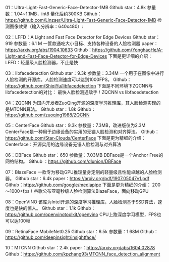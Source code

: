 01：Ultra-Light-Fast-Generic-Face-Detector-1MB
Github star：4.8k
参量数：1.04~1.1MB，int8 量化后约300KB
Github：https://github.com/Linzaer/Ultra-Light-Fast-Generic-Face-Detector-1MB
检测图像效果（输入分辨率：640x480）:


02：LFFD：A Light and Fast Face Detector for Edge Devices
Github star：919
参数量：6.1 M
一筐款通吃大小目标、支持各种设备的人脸检测器
paper：https://arxiv.org/abs/1904.10633
Github：https://github.com/YonghaoHe/A-Light-and-Fast-Face-Detector-for-Edge-Devices
下面是更详细的介绍：
LFFD：轻量级人脸检测器，不止是快


03：libfacedetection
Github star：9.3k
参数量：3.34M
一个用于在图像中进行人脸检测的开源库。人脸检测速度可以达到1000FPS。
Github：https://github.com/ShiqiYu/libfacedetection
下面是不同环境下ZQCNN与libfacedetection的对比：
最快人脸检测遇敌手！ZQCNN vs libfacedetection


04：ZQCNN
为国内开发者ZuoQing开源的深度学习推理库，其人脸检测实现的是MTCNN算法。
Github star：1.8k
Github：https://github.com/zuoqing1988/ZQCNN



05：CenterFace
Github star：9.3k
参数量：7.3MB，改进版仅为2.3M
CenterFace是一种用于边缘设备的实用的无锚人脸检测和对齐算法。
Github：https://github.com/Star-Clouds/CenterFace
下面是更为精细的介绍：
Centerface：开源实用的边缘设备无锚人脸检测与对齐算法

06：DBFace
Github star：650
参数量：7.03MB
DBFace是一个Anchor Free的网络结构。
Github ：https://github.com/dlunion/DBFace


07：BlazeFace
一款专为移动GPU推理量身定制的轻量级且性能卓越的人脸检测器。
Github star：6.4k
paper：https://arxiv.org/pdf/1907.05047v1.pdf
Github：https://github.com/google/mediapipe
下面是更为精细的介绍：
200～1000+fps！谷歌公布亚毫秒级人脸检测算法BlazeFace，面向移动GPU


08：OpenVINO
该库为Intel开源的深度学习推理库，人脸检测基于SSD算法，速度也是快的惊人。
Github star：1.1k
Github：https://github.com/openvinotoolkit/openvino
CPU上跑深度学习模型，FPS也可以达100帧


09：RetinaFace MobileNet0.25
Github star：6.5k
参数量：1.68M
Github：https://github.com/deepinsight/insightface/


10：MTCNN
Github star：2.4k
paper：https://arxiv.org/abs/1604.02878
Github：https://github.com/kpzhang93/MTCNN_face_detection_alignment
